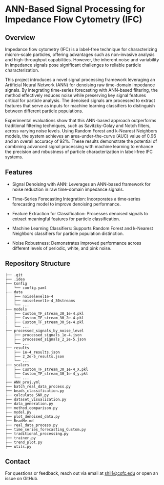 # ANN-Based Signal Processing for Impedance Flow Cytometry (IFC)
## Overview
Impedance flow cytometry (IFC) is a label-free technique for characterizing micron-scale particles, offering advantages such as non-invasive analysis and high-throughput capabilities. However, the inherent noise and variability in impedance signals pose significant challenges to reliable particle characterization.

This project introduces a novel signal processing framework leveraging an Artificial Neural Network (ANN) for denoising raw time-domain impedance signals. By integrating time-series forecasting with ANN-based filtering, the method effectively reduces noise while preserving key signal features critical for particle analysis. The denoised signals are processed to extract features that serve as inputs for machine learning classifiers to distinguish between different particle populations.

Experimental evaluations show that this ANN-based approach outperforms traditional filtering techniques, such as Savitzky-Golay and Notch filters, across varying noise levels. Using Random Forest and k-Nearest Neighbors models, the system achieves an area-under-the-curve (AUC) value of 0.96 and an overall accuracy of 92%. These results demonstrate the potential of combining advanced signal processing with machine learning to enhance the precision and robustness of particle characterization in label-free IFC systems.

## Features
+ Signal Denoising with ANN: Leverages an ANN-based framework for noise reduction in raw time-domain impedance signals.

+ Time-Series Forecasting Integration: Incorporates a time-series forecasting model to improve denoising performance.

+ Feature Extraction for Classification: Processes denoised signals to extract meaningful features for particle classification.

+ Machine Learning Classifiers: Supports Random Forest and k-Nearest Neighbors classifiers for particle population distinction.

+ Noise Robustness: Demonstrates improved performance across different levels of periodic, white, and pink noise.

## Repository Structure
```
├── .git
├── .idea
├── Config
│   └── config.yaml
├── data
│   ├── noiselevel1e-4
│   ├── noiselevel1e-4_30streams
│   └── ...
├── models
│   ├── Custom_TF_stream_30_1e-4.pkl
|   ├── Custom_TF_stream_30_2e-4.pkl
|   ├── Custom_TF_stream_30_5e-4.pkl
│   └── ...
├── processed_signals_by_noise_level
│   ├── processed_signals_1e-4.json
│   ├── processed_signals_2_2e-5.json
│   └── ...
├── results
│   ├── 1e-4_results.json
│   ├── 2_2e-5_results.json
│   └── ...
├── scalers
│   ├── Custom_TF_stream_30_1e-4_X.pkl
│   ├── Custom_TF_stream_30_1e-4_y.pkl
│   └── ...
├── ANN_proj.yml
├── batch_real_data_process.py
├── beads_classification.py
├── calculate_SNR.py
├── dataset_visualization.py
├── data_generation.py
├── method_comparison.py
├── model.py
├── plot_denoised_data.py
├── ReadMe.md
├── real_data_process.py
├── time_series_forecasting_Custom.py
├── traditional_processing.py
├── trainer.py
├── trend_plot.py
├── utils.py
```
## Contact
For questions or feedback, reach out via email at shil1@cofc.edu or open an issue on GitHub.
